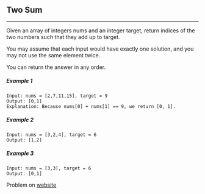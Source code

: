 ## Two Sum
---

Given an array of integers nums and an integer target, return indices of the two numbers such that they add up to target.

You may assume that each input would have exactly one solution, and you may not use the same element twice.

 You can return the answer in any order.

##### Example 1

```
Input: nums = [2,7,11,15], target = 9
Output: [0,1]
Explanation: Because nums[0] + nums[1] == 9, we return [0, 1].
```
##### Example 2

```
Input: nums = [3,2,4], target = 6
Output: [1,2]
```

##### Example 3

```
Input: nums = [3,3], target = 6
Output: [0,1]
```

Problem on [website](https://leetcode.com/problems/two-sum/) 



